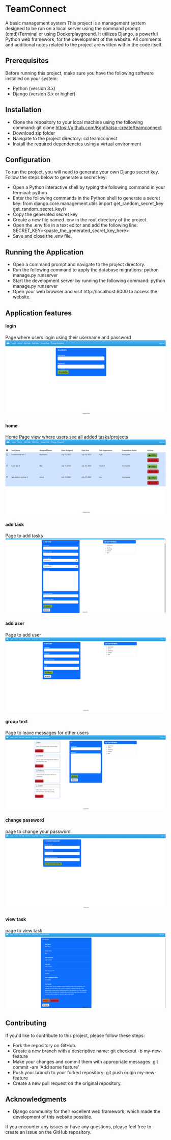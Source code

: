 # TeamConnect
A basic management system
This project is a management system designed to be run on a local server using the command prompt (cmd)/Terminal or using Dockerplayground. It utilizes Django, a powerful Python web framework, for the development of the website.
All comments and additional notes related to the project are written within the code itself.

## Prerequisites
Before running this project, make sure you have the following software installed on your system:
- Python (version 3.x)
- Django (version 3.x or higher)

## Installation
- Clone the repository to your local machine using the following command: git clone https://github.com/Kgothatso-create/teamconnect
- Download zip folder
- Navigate to the project directory: cd teamconnect
- Install the required dependencies using a virtual environment

## Configuration
To run the project, you will need to generate your own Django secret key. Follow the steps below to generate a secret key:
- Open a Python interactive shell by typing the following command in your terminal: python
- Enter the following commands in the Python shell to generate a secret key: from django.core.management.utils import get_random_secret_key get_random_secret_key()
- Copy the generated secret key
- Create a new file named .env in the root directory of the project.
- Open the .env file in a text editor and add the following line: SECRET_KEY=<paste_the_generated_secret_key_here>
- Save and close the .env file.

## Running the Application
- Open a command prompt and navigate to the project directory.
- Run the following command to apply the database migrations: python manage.py runserver
- Start the development server by running the following command: python manage.py runserver
- Open your web browser and visit http://localhost:8000 to access the website.

## Application features
#### login
Page where users login using their username and password
![Example Image](images/1.png)
#### home
Home Page view where users see all added tasks/projects
![Example Image](images/2.png)
#### add task
Page to add tasks
![Example Image](images/3.png)
#### add user
Page to add user
![Example Image](images/4.png)
#### group text
Page to leave messages for other users
![Example Image](images/5.png)
#### change password
page to change your password
![Example Image](images/6.png)
#### view task
page to view task
![Example Image](images/7.png)

## Contributing
If you'd like to contribute to this project, please follow these steps:
- Fork the repository on GitHub.
- Create a new branch with a descriptive name: git checkout -b my-new-feature
- Make your changes and commit them with appropriate messages: git commit -am 'Add some feature'
- Push your branch to your forked repository: git push origin my-new-feature
- Create a new pull request on the original repository.

## Acknowledgments
- Django community for their excellent web framework, which made the development of this website possible.

If you encounter any issues or have any questions, please feel free to create an issue on the GitHub repository.
